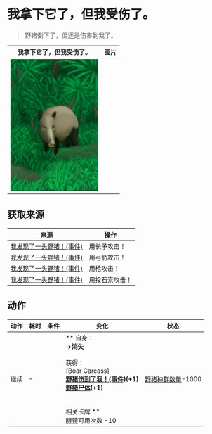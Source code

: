# 我拿下它了，但我受伤了。  
> 野猪倒下了，但还是伤害到我了。  
  
  我拿下它了，但我受伤了。  |   图片   
 ----  |  ----:   
   |  <img decoding="async" src="Sprite/BoarEvent.png" href="a.md" style="max-width:300px;max-height:300px;">   
  
## 获取来源  
来源  |  操作  
----  |  ----  
[我发现了一头野猪！(事件)](Event_BoarFight.md)  |  用长矛攻击！  
[我发现了一头野猪！(事件)](Event_BoarFight.md)  |  用弓箭攻击！  
[我发现了一头野猪！(事件)](Event_BoarFight.md)  |  用枪攻击！  
[我发现了一头野猪！(事件)](Event_BoarFight.md)  |  用投石索攻击！  
## 动作  
动作  |  耗时  |  条件  |  变化  |  状态  
----  |  ----  |  ----  |  ----  |  ----  
继续<br>  |  -  |    |  ** 自身：**<br>→消失<br><br>** 获得： **<br>** [Boar Carcass]  **<br>  [野猪伤到了我！(事件)](Event_BoarWoundMinor.md)(+1)<br>  [野猪尸体](BoarCarcass.md)(+1)<br><br><br>** 相关卡牌 **<br>[眼镜](Glasses.md)可用次数  -10  |  [野猪种群数量](Pop_Boar.md)-1000  


<script>document.title="我拿下它了，但我受伤了。 - 卡牌生存百科 Card Survival Wiki";</script>